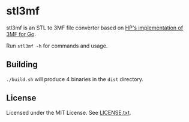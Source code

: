 # stl3mf

stl3mf is an STL to 3MF file converter based on [HP's implementation of 3MF for Go](https://github.com/HPInc/go3mf).

Run `stl3mf -h` for commands and usage.

## Building

`./build.sh` will produce 4 binaries in the `dist` directory.

## License

Licensed under the MIT License. See [LICENSE.txt](./LICENSE.txt).

